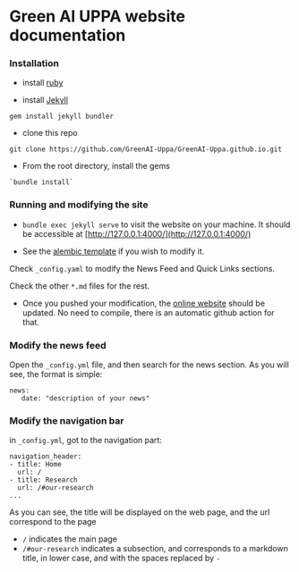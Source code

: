 # Green AI UPPA website documentation


### Installation 

- install [ruby](https://jekyllrb.com/docs/installation/)

- install [Jekyll](https://jekyllrb.com/docs/step-by-step/01-setup/)
```
gem install jekyll bundler
```

- clone this repo
```
git clone https://github.com/GreenAI-Uppa/GreenAI-Uppa.github.io.git
```


- From the root directory, install the gems

```
`bundle install` 
```

### Running and modifying the site

- `bundle exec jekyll serve` to visit the website on your machine. It should be accessible at [http://127.0.0.1:4000/](http://127.0.0.1:4000/)

- See the [alembic template](https://alembic.darn.es/) if you wish to modify it.

Check `_config.yaml` to modify the News Feed and Quick Links sections.

Check the other `*.md` files for the rest.


- Once you pushed your modification, the [online website](https://greenai-uppa.github.io/) should be updated. No need to compile, there is an automatic github action for that.

### Modify the news feed
Open the `_config.yml` file, and then search for the news section. As you will see, the format is simple:
```
news:
   date: "description of your news"
```

### Modify the navigation bar
in `_config.yml`, got to the navigation part:

```
navigation_header:
- title: Home
  url: /
- title: Research
  url: /#our-research
...
```
As you can see, the title will be displayed on the web page, and the url correspond to the page
- `/` indicates the main page
- `/#our-research` indicates a subsection, and corresponds to a markdown title, in lower case, and with the spaces replaced by `-`
